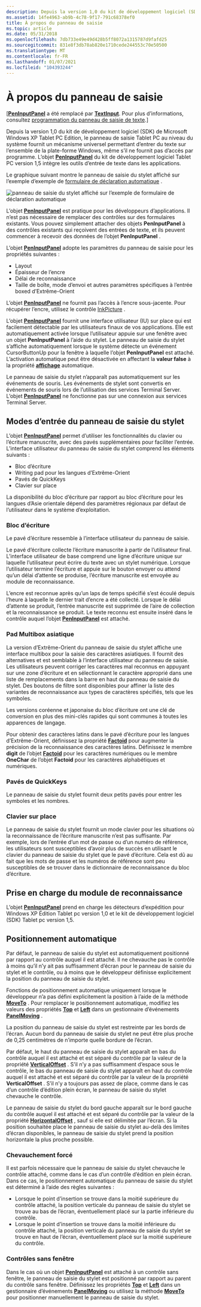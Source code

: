 ```yaml
---
description: Depuis la version 1,0 du kit de développement logiciel (SDK) de Microsoft Windows XP Tablet PC Edition, le panneau de saisie Tablet PC au niveau du système fournit un mécanisme universel permettant d’entrer du texte sur l’ensemble de la plate-forme Windows, même s’il ne fournit pas d’accès par programme. L’objet PenInputPanel du kit de développement logiciel Tablet PC version 1,5 intègre les outils d’entrée de texte dans les applications.
ms.assetid: 14fe4963-ab9b-4c78-9f17-791c68378ef0
title: À propos du panneau de saisie
ms.topic: article
ms.date: 05/31/2018
ms.openlocfilehash: 7db733e49e49d428b5ff8072a1315787d9fafd25
ms.sourcegitcommit: 831e8f3db78ab820e1710cede244553c70e50500
ms.translationtype: MT
ms.contentlocale: fr-FR
ms.lasthandoff: 01/07/2021
ms.locfileid: "104393244"
---
```

# <a name="about-the-input-panel"></a>À propos du panneau de saisie

\[[**PenInputPanel**](peninputpanel-class.md) a été remplacé par [**TextInput**](/windows/desktop/api/peninputpanel/nn-peninputpanel-itextinputpanel). Pour plus d’informations, consultez [programmation du panneau de saisie de texte](programming-the-text-input-panel.md).\]

Depuis la version 1,0 du kit de développement logiciel (SDK) de Microsoft Windows XP Tablet PC Edition, le panneau de saisie Tablet PC au niveau du système fournit un mécanisme universel permettant d’entrer du texte sur l’ensemble de la plate-forme Windows, même s’il ne fournit pas d’accès par programme. L’objet [**PenInputPanel**](peninputpanel-class.md) du kit de développement logiciel Tablet PC version 1,5 intègre les outils d’entrée de texte dans les applications.

Le graphique suivant montre le panneau de saisie du stylet affiché sur l’exemple d’exemple de [formulaire de déclaration automatique](auto-claims-form-sample.md) .

![panneau de saisie du stylet affiché sur l’exemple de formulaire de déclaration automatique](images/36eaa36b-1b0c-4363-96fa-092f70663ffa.jpg)

L’objet [**PenInputPanel**](peninputpanel-class.md) est pratique pour les développeurs d’applications. Il n’est pas nécessaire de remplacer des contrôles sur des formulaires existants. Vous pouvez simplement attacher des objets **PenInputPanel** à des contrôles existants qui reçoivent des entrées de texte, et ils peuvent commencer à recevoir des données de l’objet **PenInputPanel** .

L’objet [**PenInputPanel**](peninputpanel-class.md) adopte les paramètres du panneau de saisie pour les propriétés suivantes :

-   Layout
-   Épaisseur de l’encre
-   Délai de reconnaissance
-   Taille de boîte, mode d’envoi et autres paramètres spécifiques à l’entrée boxed d’Extrême-Orient

L’objet [**PenInputPanel**](peninputpanel-class.md) ne fournit pas l’accès à l’encre sous-jacente. Pour récupérer l’encre, utilisez le contrôle [InkPicture](inkpicture-control-reference.md) .

L’objet [**PenInputPanel**](peninputpanel-class.md) fournit une interface utilisateur (IU) sur place qui est facilement détectable par les utilisateurs finaux de vos applications. Elle est automatiquement activée lorsque l’utilisateur appuie sur une fenêtre avec un objet **PenInputPanel** à l’aide du stylet. Le panneau de saisie du stylet s’affiche automatiquement lorsque le système détecte un événement CursorButtonUp pour la fenêtre à laquelle l’objet **PenInputPanel** est attaché. L’activation automatique peut être désactivée en affectant la **valeur false** à la propriété [**affichage**](/windows/win32/api/peninputpanel/nf-peninputpanel-ipeninputpanel-get_autoshow) automatique.

Le panneau de saisie du stylet n’apparaît pas automatiquement sur les événements de souris. Les événements de stylet sont convertis en événements de souris lors de l’utilisation des services Terminal Server. L’objet [**PenInputPanel**](peninputpanel-class.md) ne fonctionne pas sur une connexion aux services Terminal Server.

## <a name="pen-input-panel-input-modes"></a>Modes d’entrée du panneau de saisie du stylet

L’objet [**PenInputPanel**](peninputpanel-class.md) permet d’utiliser les fonctionnalités du clavier ou l’écriture manuscrite, avec des pavés supplémentaires pour faciliter l’entrée. L’interface utilisateur du panneau de saisie du stylet comprend les éléments suivants :

-   Bloc d’écriture
-   Writing pad pour les langues d’Extrême-Orient
-   Pavés de QuickKeys
-   Clavier sur place

La disponibilité du bloc d’écriture par rapport au bloc d’écriture pour les langues d’Asie orientale dépend des paramètres régionaux par défaut de l’utilisateur dans le système d’exploitation.

### <a name="writing-pad"></a>Bloc d’écriture

Le pavé d’écriture ressemble à l’interface utilisateur du panneau de saisie.

Le pavé d’écriture collecte l’écriture manuscrite à partir de l’utilisateur final. L’interface utilisateur de base comprend une ligne d’écriture unique sur laquelle l’utilisateur peut écrire du texte avec un stylet numérique. Lorsque l’utilisateur termine l’écriture et appuie sur le bouton envoyer ou attend qu’un délai d’attente se produise, l’écriture manuscrite est envoyée au module de reconnaissance.

L’encre est reconnue après qu’un laps de temps spécifié s’est écoulé depuis l’heure à laquelle le dernier trait d’encre a été collecté. Lorsque le délai d’attente se produit, l’entrée manuscrite est supprimée de l’aire de collection et la reconnaissance se produit. Le texte reconnu est ensuite inséré dans le contrôle auquel l’objet [**PenInputPanel**](peninputpanel-class.md) est attaché.

### <a name="east-asian-multibox-pad"></a>Pad Multibox asiatique

La version d’Extrême-Orient du panneau de saisie du stylet affiche une interface multibox pour la saisie des caractères asiatiques. Il fournit des alternatives et est semblable à l’interface utilisateur du panneau de saisie. Les utilisateurs peuvent corriger les caractères mal reconnus en appuyant sur une zone d’écriture et en sélectionnant le caractère approprié dans une liste de remplacements dans la barre en haut du panneau de saisie du stylet. Des boutons de filtre sont disponibles pour affiner la liste des variantes de reconnaissance aux types de caractères spécifiés, tels que les symboles.

Les versions coréenne et japonaise du bloc d’écriture ont une clé de conversion en plus des mini-clés rapides qui sont communes à toutes les apparences de langage.

Pour obtenir des caractères latins dans le pavé d’écriture pour les langues d’Extrême-Orient, définissez la propriété [**Factoid**](/windows/desktop/api/peninputpanel/nf-peninputpanel-ipeninputpanel-get_factoid) pour augmenter la précision de la reconnaissance des caractères latins. Définissez le membre **digit** de l’objet [**Factoid**](factoid-constants.md) pour les caractères numériques ou le membre **OneChar** de l’objet **Factoid** pour les caractères alphabétiques et numériques.

### <a name="quickkeys-keypads"></a>Pavés de QuickKeys

Le panneau de saisie du stylet fournit deux petits pavés pour entrer les symboles et les nombres.

### <a name="in-place-keyboard"></a>Clavier sur place

Le panneau de saisie du stylet fournit un mode clavier pour les situations où la reconnaissance de l’écriture manuscrite n’est pas suffisante. Par exemple, lors de l’entrée d’un mot de passe ou d’un numéro de référence, les utilisateurs sont susceptibles d’avoir plus de succès en utilisant le clavier du panneau de saisie du stylet que le pavé d’écriture. Cela est dû au fait que les mots de passe et les numéros de référence sont peu susceptibles de se trouver dans le dictionnaire de reconnaissance du bloc d’écriture.

## <a name="recognizer-support"></a>Prise en charge du module de reconnaissance

L’objet [**PenInputPanel**](peninputpanel-class.md) prend en charge les détecteurs d’expédition pour Windows XP Édition Tablet pc version 1,0 et le kit de développement logiciel (SDK) Tablet pc version 1,5.

## <a name="automatic-positioning"></a>Positionnement automatique

Par défaut, le panneau de saisie du stylet est automatiquement positionné par rapport au contrôle auquel il est attaché. Il ne chevauche pas le contrôle à moins qu’il n’y ait pas suffisamment d’écran pour le panneau de saisie du stylet et le contrôle, ou à moins que le développeur définisse explicitement la position du panneau de saisie du stylet.

Fonctions de positionnement automatique uniquement lorsque le développeur n’a pas défini explicitement la position à l’aide de la méthode [**MoveTo**](/windows/desktop/api/peninputpanel/nf-peninputpanel-ipeninputpanel-moveto) . Pour remplacer le positionnement automatique, modifiez les valeurs des propriétés [**Top**](/windows/desktop/api/peninputpanel/nf-peninputpanel-ipeninputpanel-get_top) et [**Left**](/windows/win32/api/peninputpanel/nf-peninputpanel-ipeninputpanel-get_left) dans un gestionnaire d’événements [**PanelMoving**](peninputpanel-panelmoving.md) .

La position du panneau de saisie du stylet est restreinte par les bords de l’écran. Aucun bord du panneau de saisie du stylet ne peut être plus proche de 0,25 centimètres de n’importe quelle bordure de l’écran.

Par défaut, le haut du panneau de saisie du stylet apparaît en bas du contrôle auquel il est attaché et est séparé du contrôle par la valeur de la propriété [**VerticalOffset**](/windows/desktop/api/peninputpanel/nf-peninputpanel-ipeninputpanel-get_verticaloffset) . S’il n’y a pas suffisamment d’espace sous le contrôle, le bas du panneau de saisie du stylet apparaît en haut du contrôle auquel il est attaché et est séparé du contrôle par la valeur de la propriété **VerticalOffset** . S’il n’y a toujours pas assez de place, comme dans le cas d’un contrôle d’édition plein écran, le panneau de saisie du stylet chevauche le contrôle.

Le panneau de saisie du stylet du bord gauche apparaît sur le bord gauche du contrôle auquel il est attaché et est séparé du contrôle par la valeur de la propriété [**HorizontalOffset**](/windows/desktop/api/peninputpanel/nf-peninputpanel-ipeninputpanel-get_horizontaloffset) , sauf si elle est délimitée par l’écran. Si la position souhaitée place le panneau de saisie du stylet au-delà des limites d’écran disponibles, le panneau de saisie du stylet prend la position horizontale la plus proche possible.

### <a name="forced-overlap"></a>Chevauchement forcé

Il est parfois nécessaire que le panneau de saisie du stylet chevauche le contrôle attaché, comme dans le cas d’un contrôle d’édition en plein écran. Dans ce cas, le positionnement automatique du panneau de saisie du stylet est déterminé à l’aide des règles suivantes :

-   Lorsque le point d’insertion se trouve dans la moitié supérieure du contrôle attaché, la position verticale du panneau de saisie du stylet se trouve au bas de l’écran, éventuellement placé sur la partie inférieure du contrôle.
-   Lorsque le point d’insertion se trouve dans la moitié inférieure du contrôle attaché, la position verticale du panneau de saisie du stylet se trouve en haut de l’écran, éventuellement placé sur la moitié supérieure du contrôle.

### <a name="windowless-controls"></a>Contrôles sans fenêtre

Dans le cas où un objet [**PenInputPanel**](peninputpanel-class.md) est attaché à un contrôle sans fenêtre, le panneau de saisie du stylet est positionné par rapport au parent du contrôle sans fenêtre. Définissez les propriétés [**Top**](/windows/desktop/api/peninputpanel/nf-peninputpanel-ipeninputpanel-get_top) et [**Left**](/windows/win32/api/peninputpanel/nf-peninputpanel-ipeninputpanel-get_left) dans un gestionnaire d’événements [**PanelMoving**](peninputpanel-panelmoving.md) ou utilisez la méthode [**MoveTo**](/windows/desktop/api/peninputpanel/nf-peninputpanel-ipeninputpanel-moveto) pour positionner manuellement le panneau de saisie du stylet.

 

 
